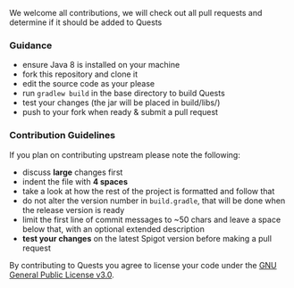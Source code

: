 We welcome all contributions, we will check out all pull requests and determine if it should be added to Quests 
### Guidance 
* ensure Java 8 is installed on your machine
* fork this repository and clone it
* edit the source code as your please
* run ``gradlew build`` in the base directory to build Quests
* test your changes (the jar will be placed in build/libs/)
* push to your fork when ready & submit a pull request

### Contribution Guidelines
If you plan on contributing upstream please note the following:
* discuss **large** changes first
* indent the file with **4 spaces**
* take a look at how the rest of the project is formatted and follow that
* do not alter the version number in ``build.gradle``, that will be done when the release version is ready
* limit the first line of commit messages to ~50 chars and leave a space below that, with an optional extended description
* **test your changes** on the latest Spigot version before making a pull request

By contributing to Quests you agree to license your code under the [GNU General Public License v3.0](https://github.com/LMBishop/Quests/blob/master/LICENSE.txt).
